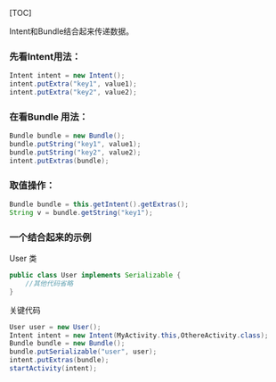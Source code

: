 [TOC]

Intent和Bundle结合起来传递数据。

### 先看Intent用法：

```java
Intent intent = new Intent();  
intent.putExtra("key1", value1);
intent.putExtra("key2", value2); 
```

### 在看Bundle 用法：

```java
Bundle bundle = new Bundle();  
bundle.putString("key1", value1);  
bundle.putString("key2", value2);
intent.putExtras(bundle);
```

### 取值操作：

```java
Bundle bundle = this.getIntent().getExtras();  
String v = bundle.getString("key1");
```

### 一个结合起来的示例

User 类

```java
public class User implements Serializable {
    //其他代码省略
}
```

关键代码

```java
User user = new User();
Intent intent = new Intent(MyActivity.this,OthereActivity.class);
Bundle bundle = new Bundle();
bundle.putSerializable("user", user);
intent.putExtras(bundle);
startActivity(intent);
```